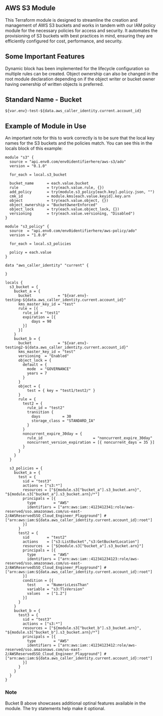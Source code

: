## AWS S3 Module 
This Terraform module is designed to streamline the creation and management of AWS S3 buckets and works in tandem with our IAM policy module for the necessary policies for access and security. It automates the provisioning of S3 buckets with best practices in mind, ensuring they are efficiently configured for cost, performance, and security.

## Some Important Features
Dynamic block has been implemented for the lifecycle configuration so multiple rules can be created. Object ownership can also be changed in the root module declaration depending on if the object writer or bucket owner having ownership of written objects is preferred.

## Standard Name - Bucket
```
${var.env}-test-${data.aws_caller_identity.current.account_id}
```

## Example of Module in Use
An important note for this to work correctly is to be sure that the local key names for the S3 buckets and the policies match. You can see this in the locals block of this example:
```
module "s3" {
  source = "api.env0.com/env0identifierhere/aws-s3/ado"
  version = "0.1.0"

  for_each = local.s3_bucket

  bucket_name      = each.value.bucket
  rule             = try(each.value.rule, {})
  add_policy       = try(module.s3_policy[each.key].policy.json, "")
  cmk_id           = module.kms[each.value.keyid].key.arn
  object           = try(each.value.object, {})
  object_ownership = "BucketOwnerEnforced"
  object_lock      = try(each.value.object_lock, {})
  versioning       = try(each.value.versioning, "Disabled")
}

module "s3_policy" {
  source  = "api.env0.com/env0identifierhere/aws-policy/ado"
  version = "1.0.0"

  for_each = local.s3_policies

  policy = each.value
}

data "aws_caller_identity" "current" {
  
}

locals {
  s3_bucket = {
    bucket_a = {
      bucket            = "${var.env}-testing-${data.aws_caller_identity.current.account_id}"
      kms_master_key_id = "test"
      rule = [{
        rule_id = "test1"
        expiration = [{
            days = 90
        }]
      }]
    }
    bucket_b = {
      bucket            = "${var.env}-testing2-${data.aws_caller_identity.current.account_id}"
      kms_master_key_id = "test"
      versioning  = "Enabled"
      object_lock = {
        default = {
          mode  = "GOVERNANCE"
          years = 7
        }
      }
      object = {
          test = { key = "test1/test2/" }
      }
      rule = {
        test2 = {
          rule_id = "test2"
          transition {
            days          = 30
            storage_class = "STANDARD_IA"
          }
        }
        noncurrent_expire_30day = {
          rule_id                       = "noncurrent_expire_30day"
          noncurrent_version_expiration = [{ noncurrent_days = 35 }]
        }
      }
    }
  }

  s3_policies = {
    bucket_a = {
      test = {
        sid = "test3"
        actions = ["s3:*"]
        resources = ["${module.s3["bucket_a"].s3_bucket.arn}", "${module.s3["bucket_a"].s3_bucket.arn}/*"]
        principals = [{
          type        = "AWS"
          identifiers = ["arn:aws:iam::4123412341:role/aws-reserved/sso.amazonaws.com/us-east-2/AWSReservedSSO_Cloud_Engineer_Playground"] #["arn:aws:iam:${data.aws_caller_identity.current.account_id}:root"]
        }]
      }
      test2 = {
        sid        = "test2"
        actions    = ["s3:ListBucket","s3:GetBucketLocation"]
        resources  = ["${module.s3["bucket_a"].s3_bucket.arn}"]
        principals = [{
          type        = "AWS"
          identifiers = ["arn:aws:iam::412341234123:role/aws-reserved/sso.amazonaws.com/us-east-2/AWSReservedSSO_Cloud_Engineer_Playground"] #["arn:aws:iam:${data.aws_caller_identity.current.account_id}:root"]
        }]
        condition = [{
          test     = "NumericLessThan"
          variable = "s3:TlsVersion"
          values   = ["1.2"]
        }]
      }
    }
    bucket_b = {
      test3 = {
        sid = "test3"
        actions = ["s3:*"]
        resources = ["${module.s3["bucket_b"].s3_bucket.arn}", "${module.s3["bucket_b"].s3_bucket.arn}/*"]
        principals = [{
          type        = "AWS"
          identifiers = ["arn:aws:iam::41234123412:role/aws-reserved/sso.amazonaws.com/us-east-2/AWSReservedSSO_Cloud_Engineer_Playground"] #["arn:aws:iam:${data.aws_caller_identity.current.account_id}:root"]
        }]
      }
    }
  }
}
```

### Note  
Bucket B above showcases additional optinal features available in the module. The try statements help make it optional.